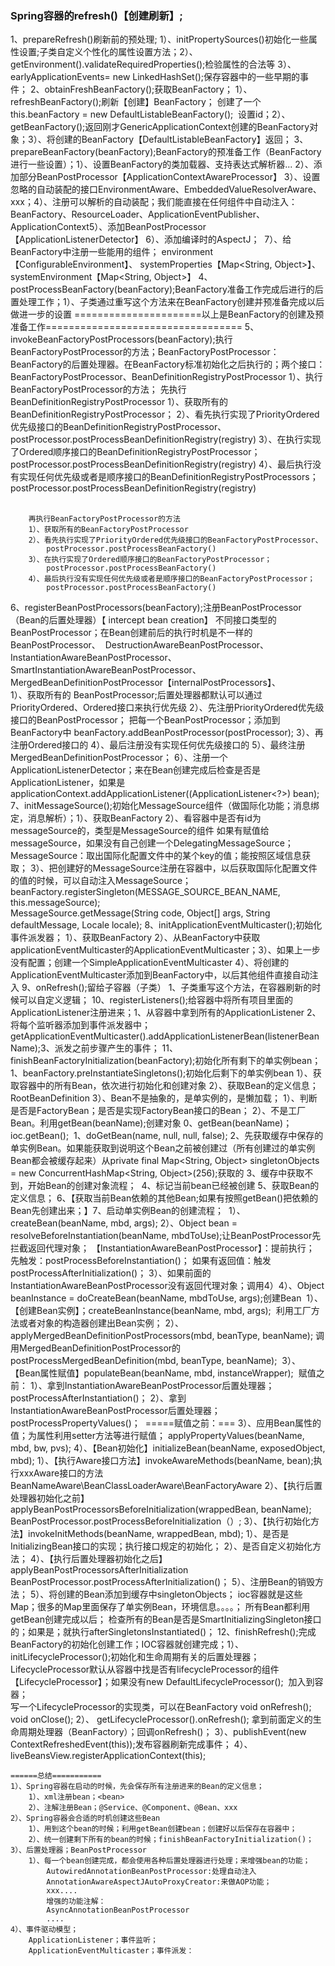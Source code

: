### Spring容器的refresh()【创建刷新】;

1、prepareRefresh()刷新前的预处理;
​	1）、initPropertySources()初始化一些属性设置;子类自定义个性化的属性设置方法；
​	2）、getEnvironment().validateRequiredProperties();检验属性的合法等
​	3）、earlyApplicationEvents= new LinkedHashSet<ApplicationEvent>();保存容器中的一些早期的事件；
2、obtainFreshBeanFactory();获取BeanFactory；
​	1）、refreshBeanFactory();刷新【创建】BeanFactory；
​			创建了一个this.beanFactory = new DefaultListableBeanFactory();
​			设置id；
​	2）、getBeanFactory();返回刚才GenericApplicationContext创建的BeanFactory对象；
​	3）、将创建的BeanFactory【DefaultListableBeanFactory】返回；
3、prepareBeanFactory(beanFactory);BeanFactory的预准备工作（BeanFactory进行一些设置）；
​	1）、设置BeanFactory的类加载器、支持表达式解析器...
​	2）、添加部分BeanPostProcessor【ApplicationContextAwareProcessor】
​	3）、设置忽略的自动装配的接口EnvironmentAware、EmbeddedValueResolverAware、xxx；
​	4）、注册可以解析的自动装配；我们能直接在任何组件中自动注入：
​			BeanFactory、ResourceLoader、ApplicationEventPublisher、ApplicationContext
​	5）、添加BeanPostProcessor【ApplicationListenerDetector】
​	6）、添加编译时的AspectJ；
​	7）、给BeanFactory中注册一些能用的组件；
​		environment【ConfigurableEnvironment】、
​		systemProperties【Map<String, Object>】、
​		systemEnvironment【Map<String, Object>】
4、postProcessBeanFactory(beanFactory);BeanFactory准备工作完成后进行的后置处理工作；
​	1）、子类通过重写这个方法来在BeanFactory创建并预准备完成以后做进一步的设置
======================以上是BeanFactory的创建及预准备工作==================================
5、invokeBeanFactoryPostProcessors(beanFactory);执行BeanFactoryPostProcessor的方法；
​	BeanFactoryPostProcessor：BeanFactory的后置处理器。在BeanFactory标准初始化之后执行的；
​	两个接口：BeanFactoryPostProcessor、BeanDefinitionRegistryPostProcessor
​	1）、执行BeanFactoryPostProcessor的方法；
​		先执行BeanDefinitionRegistryPostProcessor
​		1）、获取所有的BeanDefinitionRegistryPostProcessor；
​		2）、看先执行实现了PriorityOrdered优先级接口的BeanDefinitionRegistryPostProcessor、
​			postProcessor.postProcessBeanDefinitionRegistry(registry)
​		3）、在执行实现了Ordered顺序接口的BeanDefinitionRegistryPostProcessor；
​			postProcessor.postProcessBeanDefinitionRegistry(registry)
​		4）、最后执行没有实现任何优先级或者是顺序接口的BeanDefinitionRegistryPostProcessors；
​			postProcessor.postProcessBeanDefinitionRegistry(registry)
​			
​		

		再执行BeanFactoryPostProcessor的方法
		1）、获取所有的BeanFactoryPostProcessor
		2）、看先执行实现了PriorityOrdered优先级接口的BeanFactoryPostProcessor、
			postProcessor.postProcessBeanFactory()
		3）、在执行实现了Ordered顺序接口的BeanFactoryPostProcessor；
			postProcessor.postProcessBeanFactory()
		4）、最后执行没有实现任何优先级或者是顺序接口的BeanFactoryPostProcessor；
			postProcessor.postProcessBeanFactory()
6、registerBeanPostProcessors(beanFactory);注册BeanPostProcessor（Bean的后置处理器）【 intercept bean creation】
​		不同接口类型的BeanPostProcessor；在Bean创建前后的执行时机是不一样的
​		BeanPostProcessor、
​		DestructionAwareBeanPostProcessor、
​		InstantiationAwareBeanPostProcessor、
​		SmartInstantiationAwareBeanPostProcessor、
​		MergedBeanDefinitionPostProcessor【internalPostProcessors】、
​		
		1）、获取所有的 BeanPostProcessor;后置处理器都默认可以通过PriorityOrdered、Ordered接口来执行优先级
		2）、先注册PriorityOrdered优先级接口的BeanPostProcessor；
			把每一个BeanPostProcessor；添加到BeanFactory中
			beanFactory.addBeanPostProcessor(postProcessor);
		3）、再注册Ordered接口的
		4）、最后注册没有实现任何优先级接口的
		5）、最终注册MergedBeanDefinitionPostProcessor；
		6）、注册一个ApplicationListenerDetector；来在Bean创建完成后检查是否是ApplicationListener，如果是
			applicationContext.addApplicationListener((ApplicationListener<?>) bean);
7、initMessageSource();初始化MessageSource组件（做国际化功能；消息绑定，消息解析）；
​		1）、获取BeanFactory
​		2）、看容器中是否有id为messageSource的，类型是MessageSource的组件
​			如果有赋值给messageSource，如果没有自己创建一个DelegatingMessageSource；
​				MessageSource：取出国际化配置文件中的某个key的值；能按照区域信息获取；
​		3）、把创建好的MessageSource注册在容器中，以后获取国际化配置文件的值的时候，可以自动注入MessageSource；
​			beanFactory.registerSingleton(MESSAGE_SOURCE_BEAN_NAME, this.messageSource);	
​			MessageSource.getMessage(String code, Object[] args, String defaultMessage, Locale locale);
8、initApplicationEventMulticaster();初始化事件派发器；
​		1）、获取BeanFactory
​		2）、从BeanFactory中获取applicationEventMulticaster的ApplicationEventMulticaster；
​		3）、如果上一步没有配置；创建一个SimpleApplicationEventMulticaster
​		4）、将创建的ApplicationEventMulticaster添加到BeanFactory中，以后其他组件直接自动注入
9、onRefresh();留给子容器（子类）
​		1、子类重写这个方法，在容器刷新的时候可以自定义逻辑；
10、registerListeners();给容器中将所有项目里面的ApplicationListener注册进来；
​		1、从容器中拿到所有的ApplicationListener
​		2、将每个监听器添加到事件派发器中；
​			getApplicationEventMulticaster().addApplicationListenerBean(listenerBeanName);
​		3、派发之前步骤产生的事件；
11、finishBeanFactoryInitialization(beanFactory);初始化所有剩下的单实例bean；
​	1、beanFactory.preInstantiateSingletons();初始化后剩下的单实例bean
​		1）、获取容器中的所有Bean，依次进行初始化和创建对象
​		2）、获取Bean的定义信息；RootBeanDefinition
​		3）、Bean不是抽象的，是单实例的，是懒加载；
​			1）、判断是否是FactoryBean；是否是实现FactoryBean接口的Bean；
​			2）、不是工厂Bean。利用getBean(beanName);创建对象
​				0、getBean(beanName)； ioc.getBean();
​				1、doGetBean(name, null, null, false);
​				2、先获取缓存中保存的单实例Bean。如果能获取到说明这个Bean之前被创建过（所有创建过的单实例Bean都会被缓存起来）
​					从private final Map<String, Object> singletonObjects = new ConcurrentHashMap<String, Object>(256);获取的
​				3、缓存中获取不到，开始Bean的创建对象流程；
​				4、标记当前bean已经被创建
​				5、获取Bean的定义信息；
​				6、【获取当前Bean依赖的其他Bean;如果有按照getBean()把依赖的Bean先创建出来；】
​				7、启动单实例Bean的创建流程；
​					1）、createBean(beanName, mbd, args);
​					2）、Object bean = resolveBeforeInstantiation(beanName, mbdToUse);让BeanPostProcessor先拦截返回代理对象；
​						【InstantiationAwareBeanPostProcessor】：提前执行；
​						先触发：postProcessBeforeInstantiation()；
​						如果有返回值：触发postProcessAfterInitialization()；
​					3）、如果前面的InstantiationAwareBeanPostProcessor没有返回代理对象；调用4）
​					4）、Object beanInstance = doCreateBean(beanName, mbdToUse, args);创建Bean
​						 1）、【创建Bean实例】；createBeanInstance(beanName, mbd, args);
​						 	利用工厂方法或者对象的构造器创建出Bean实例；
​						 2）、applyMergedBeanDefinitionPostProcessors(mbd, beanType, beanName);
​						 	调用MergedBeanDefinitionPostProcessor的postProcessMergedBeanDefinition(mbd, beanType, beanName);
​						 3）、【Bean属性赋值】populateBean(beanName, mbd, instanceWrapper);
​						 	赋值之前：
​						 	1）、拿到InstantiationAwareBeanPostProcessor后置处理器；
​						 		postProcessAfterInstantiation()；
​						 	2）、拿到InstantiationAwareBeanPostProcessor后置处理器；
​						 		postProcessPropertyValues()；
​						 	=====赋值之前：===
​						 	3）、应用Bean属性的值；为属性利用setter方法等进行赋值；
​						 		applyPropertyValues(beanName, mbd, bw, pvs);
​						 4）、【Bean初始化】initializeBean(beanName, exposedObject, mbd);
​						 	1）、【执行Aware接口方法】invokeAwareMethods(beanName, bean);执行xxxAware接口的方法
​						 		BeanNameAware\BeanClassLoaderAware\BeanFactoryAware
​						 	2）、【执行后置处理器初始化之前】applyBeanPostProcessorsBeforeInitialization(wrappedBean, beanName);
​						 		BeanPostProcessor.postProcessBeforeInitialization（）;
​						 	3）、【执行初始化方法】invokeInitMethods(beanName, wrappedBean, mbd);
​						 		1）、是否是InitializingBean接口的实现；执行接口规定的初始化；
​						 		2）、是否自定义初始化方法；
​						 	4）、【执行后置处理器初始化之后】applyBeanPostProcessorsAfterInitialization
​						 		BeanPostProcessor.postProcessAfterInitialization()；
​						 5）、注册Bean的销毁方法；
​					5）、将创建的Bean添加到缓存中singletonObjects；
​				ioc容器就是这些Map；很多的Map里面保存了单实例Bean，环境信息。。。。；
​		所有Bean都利用getBean创建完成以后；
​			检查所有的Bean是否是SmartInitializingSingleton接口的；如果是；就执行afterSingletonsInstantiated()；
12、finishRefresh();完成BeanFactory的初始化创建工作；IOC容器就创建完成；
​		1）、initLifecycleProcessor();初始化和生命周期有关的后置处理器；LifecycleProcessor
​			默认从容器中找是否有lifecycleProcessor的组件【LifecycleProcessor】；如果没有new DefaultLifecycleProcessor();
​			加入到容器；
​			
			写一个LifecycleProcessor的实现类，可以在BeanFactory
				void onRefresh();
				void onClose();	
		2）、	getLifecycleProcessor().onRefresh();
			拿到前面定义的生命周期处理器（BeanFactory）；回调onRefresh()；
		3）、publishEvent(new ContextRefreshedEvent(this));发布容器刷新完成事件；
		4）、liveBeansView.registerApplicationContext(this);
	
	======总结===========
	1）、Spring容器在启动的时候，先会保存所有注册进来的Bean的定义信息；
		1）、xml注册bean；<bean>
		2）、注解注册Bean；@Service、@Component、@Bean、xxx
	2）、Spring容器会合适的时机创建这些Bean
		1）、用到这个bean的时候；利用getBean创建bean；创建好以后保存在容器中；
		2）、统一创建剩下所有的bean的时候；finishBeanFactoryInitialization()；
	3）、后置处理器；BeanPostProcessor
		1）、每一个bean创建完成，都会使用各种后置处理器进行处理；来增强bean的功能；
			AutowiredAnnotationBeanPostProcessor:处理自动注入
			AnnotationAwareAspectJAutoProxyCreator:来做AOP功能；
			xxx....
			增强的功能注解：
			AsyncAnnotationBeanPostProcessor
			....
	4）、事件驱动模型；
		ApplicationListener；事件监听；
		ApplicationEventMulticaster；事件派发：